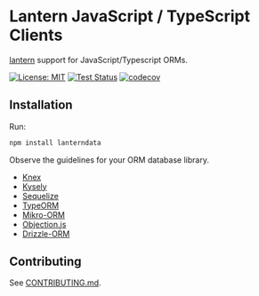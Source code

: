 # Lantern JavaScript / TypeScript Clients

[lantern](https://github.com/lanterndata/lantern) support for JavaScript/Typescript ORMs.

[![License: MIT](https://img.shields.io/badge/License-MIT-green.svg)](https://opensource.org/licenses/MIT)
[![Test Status](https://github.com/lanterndata/lantern-js/actions/workflows/test.yml/badge.svg?branch=main)](https://github.com/lanterndata/lantern-js/actions)
[![codecov](https://codecov.io/github/lanterndata/lantern-js/graph/badge.svg?token=UPFIX2BGEK)](https://codecov.io/github/lanterndata/lantern-js)


## Installation

Run:

```sh
npm install lanterndata
```

Observe the guidelines for your ORM database library.

- [Knex](/src/knex/README.md)
- [Kysely](/src/kysely/README.md)
- [Sequelize](/src/sequelize/README.md)
- [TypeORM](/src/typeorm/README.md)
- [Mikro-ORM](/src/mikro-orm/README.md)
- [Objection.js](/src/objection/README.md)
- [Drizzle-ORM](/src/drizzle-orm/README.md)

## Contributing

See [CONTRIBUTING.md](/CONTRIBUTING.md).
